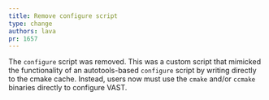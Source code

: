 ```yaml
---
title: Remove configure script
type: change
authors: lava
pr: 1657
---
```


The `configure` script was removed. This was a custom script that
mimicked the functionality of an autotools-based `configure` script
by writing directly to the cmake cache. Instead, users now must use
the `cmake` and/or `ccmake` binaries directly to configure VAST.
